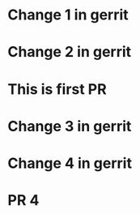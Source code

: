 # Change 1 in gerrit  
# Change 2 in gerrit  
# This is first PR
# Change 3 in gerrit  
# Change 4 in gerrit  
# PR 4

